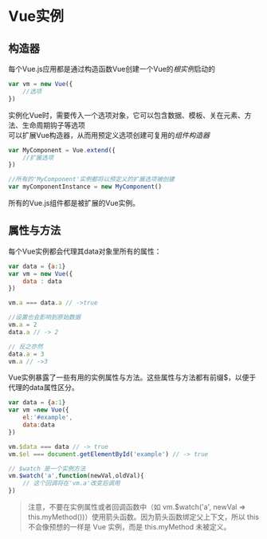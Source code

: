 # Vue实例
## 构造器
每个Vue.js应用都是通过构造函数Vue创建一个Vue的*根实例*启动的
```js
var vm = new Vue({
    //选项
})
``` 

实例化Vue时，需要传入一个选项对象，它可以包含数据、模板、关在元素、方法、生命周期钩子等选项  
可以扩展Vue构造器，从而用预定义选项创建可复用的*组件构造器*  
```js
var MyComponent = Vue.extend({
    //扩展选项
})

//所有的'MyComponent'实例都将以预定义的扩展选项被创建
var myComponentInstance = new MyComponent()
```
所有的Vue.js组件都是被扩展的Vue实例。  

## 属性与方法
每个Vue实例都会代理其data对象里所有的属性：
```js
var data = {a:1}
var vm = new Vue({
    data : data    
})

vm.a === data.a // ->true

//设置也会影响到原始数据
vm.a = 2
data.a // -> 2

// 反之亦然
data.a = 3
vm.a // ->3
```

Vue实例暴露了一些有用的实例属性与方法。这些属性与方法都有前缀$，以便于代理的data属性区分。

```js
var data = {a:1}
var vm =new Vue({
    el:'#example',
    data:data
})

vm.$data === data // -> true
vm.$el === document.getElementById('example') // -> true

// $watch 是一个实例方法
vm.$watch('a',function(newVal,oldVal){
    // 这个回调将在'vm.a'改变后调用
})
```

> 注意，不要在实例属性或者回调函数中（如 vm.$watch('a', newVal => this.myMethod())）使用箭头函数。因为箭头函数绑定父上下文，所以 this 不会像预想的一样是 Vue 实例，而是 this.myMethod 未被定义。


